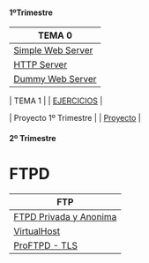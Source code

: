 #### 1ºTrimestre

| TEMA 0  |
| ------------- |
| [Simple Web Server](https://github.com/xRoxas07/SREI_2ASIR/blob/main/Simple%20server/doc.md)  |
| [HTTP Server](https://github.com/xRoxas07/SREI_2ASIR/blob/main/Server%20Python/doc.md)  |
| [Dummy Web Server](https://github.com/xRoxas07/SREI_2ASIR/blob/main/Dummy%20Server/doc.md)|

| TEMA 1 | 
| [EJERCICIOS](https://drive.google.com/drive/folders/1AnQIuM_b6blyrKso_oyWSE_Bi02nbjMK?usp=sharing) |


| Proyecto 1º Trimestre |
| [Proyecto](https://github.com/xRoxas07/SREI_2ASIR/blob/main/Proyecto%201ºT/doc.md) |

#### 2º Trimestre

# FTPD
| FTP | 
| ------------- |
|  [FTPD Privada y Anonima](https://github.com/xRoxas07/SREI_2ASIR/blob/main/FTP%20Privado%20y%20Anonimo/doc.md)  |
|  [VirtualHost](https://github.com/xRoxas07/SREI_2ASIR/blob/main/Vitual%20HOST/doc.md)                           |
|  [ProFTPD - TLS](https://github.com/xRoxas07/SREI_2ASIR/blob/main/ProFTPD%20-%20TLS/doc.md)                     |
